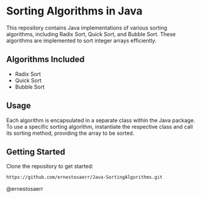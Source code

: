 # Sorting Algorithms in Java

This repository contains Java implementations of various sorting algorithms, including Radix Sort, Quick Sort, and Bubble Sort. These algorithms are implemented to sort integer arrays efficiently.

## Algorithms Included

- Radix Sort
- Quick Sort
- Bubble Sort

## Usage

Each algorithm is encapsulated in a separate class within the Java package. To use a specific sorting algorithm, instantiate the respective class and call its sorting method, providing the array to be sorted.

## Getting Started

Clone the repository to get started:

```bash
https://github.com/ernestosaerr/Java-SortingAlgorithms.git
```

@ernestosaerr

